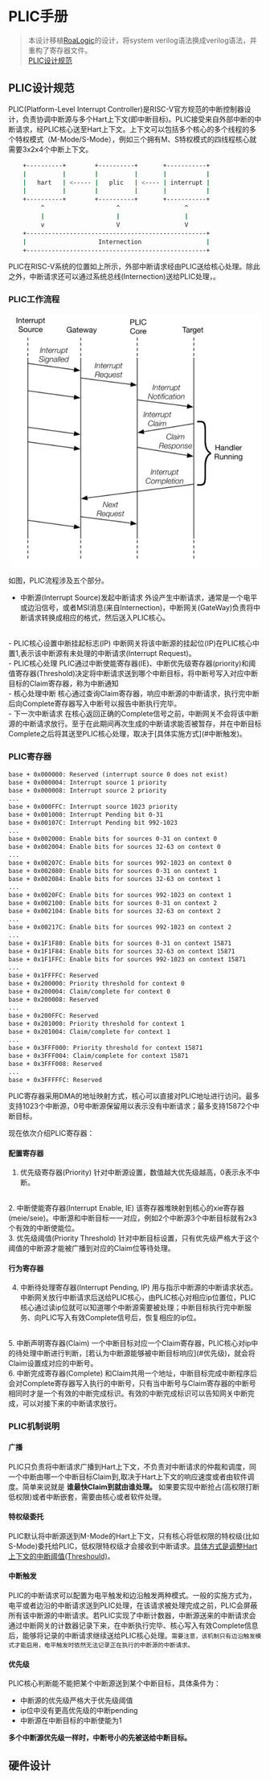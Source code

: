 # PLIC手册  
> 本设计移植[RoaLogic](https://github.com/RoaLogic/plic)的设计，将system verilog语法换成verilog语法，并重构了寄存器文件。  
> [PLIC设计规范](https://github.com/riscv/riscv-plic-spec/blob/master/riscv-plic.adoc)


## PLIC设计规范  

PLIC(Platform-Level Interrupt Controller)是RISC-V官方规范的中断控制器设计，负责协调中断源与多个Hart上下文(即中断目标)。PLIC接受来自外部中断的中断请求，经PLIC核心送至Hart上下文。上下文可以包括多个核心的多个线程的多个特权模式（M-Mode/S-Mode），例如三个拥有M、S特权模式的四线程核心就需要3x2x4个中断上下文。  
```bash
    +----------+        +----------+       +-----------+
    |          |        |          |       |           |
    |   hart   | <----- |   plic   | <---- | interrupt | 
    |          |        |          |       |           |
    +----------+        +----------+       +-----------+
         ^                    ^                  ^
         |                    |                  |
         v                    V                  V
    +--------------------------------------------------+
    |                    Internection                  |
    +--------------------------------------------------+
```

PLIC在RISC-V系统的位置如上所示，外部中断请求经由PLIC送给核心处理。除此之外，中断请求还可以通过系统总线(Internection)送给PLIC处理，。

### PLIC工作流程
![图](./PLICInterruptFlow.jpg)

如图，PLIC流程涉及五个部分。
- 中断源(Interrupt Source)发起中断请求
    外设产生中断请求，通常是一个电平或边沿信号，或者MSI消息(来自Internection)，中断网关(GateWay)负责将中断请求转换成相应的格式，然后送入PLIC核心。
<br>
- PLIC核心设置中断挂起标志(IP)
    中断网关将该中断源的挂起位(IP)在PLIC核心中置1,表示该中断源有未处理的中断请求(Interrupt Request)。
<br>
- PLIC核心处理
    PLIC通过中断使能寄存器(IE)、中断优先级寄存器(priority)和阈值寄存器(Threshold)决定将中断请求送到哪个中断目标，将中断号写入对应中断目标的Claim寄存器，称为中断通知
<br>
- 核心处理中断
    核心通过查询Claim寄存器，响应中断源的中断请求，执行完中断后向Complete寄存器写入中断号以报告中断执行完毕。
<br>
- 下一次中断请求
    在核心返回正确的Complete信号之前，中断网关不会将该中断源的中断请求放行。至于在此期间再次生成的中断请求能否被暂存，并在中断目标Complete之后将其送至PLIC核心处理，取决于[具体实施方式](#中断触发)。

### PLIC寄存器

```
base + 0x000000: Reserved (interrupt source 0 does not exist)
base + 0x000004: Interrupt source 1 priority
base + 0x000008: Interrupt source 2 priority
...
base + 0x000FFC: Interrupt source 1023 priority
base + 0x001000: Interrupt Pending bit 0-31
base + 0x00107C: Interrupt Pending bit 992-1023
...
base + 0x002000: Enable bits for sources 0-31 on context 0
base + 0x002004: Enable bits for sources 32-63 on context 0
...
base + 0x00207C: Enable bits for sources 992-1023 on context 0
base + 0x002080: Enable bits for sources 0-31 on context 1
base + 0x002084: Enable bits for sources 32-63 on context 1
...
base + 0x0020FC: Enable bits for sources 992-1023 on context 1
base + 0x002100: Enable bits for sources 0-31 on context 2
base + 0x002104: Enable bits for sources 32-63 on context 2
...
base + 0x00217C: Enable bits for sources 992-1023 on context 2
...
base + 0x1F1F80: Enable bits for sources 0-31 on context 15871
base + 0x1F1F84: Enable bits for sources 32-63 on context 15871
base + 0x1F1FFC: Enable bits for sources 992-1023 on context 15871
...
base + 0x1FFFFC: Reserved
base + 0x200000: Priority threshold for context 0
base + 0x200004: Claim/complete for context 0
base + 0x200008: Reserved
...
base + 0x200FFC: Reserved
base + 0x201000: Priority threshold for context 1
base + 0x201004: Claim/complete for context 1
...
base + 0x3FFF000: Priority threshold for context 15871
base + 0x3FFF004: Claim/complete for context 15871
base + 0x3FFF008: Reserved
...
base + 0x3FFFFFC: Reserved
```

PLIC寄存器采用DMA的地址映射方式，核心可以直接对PLIC地址进行访问。最多支持1023个中断源，0号中断源保留用以表示没有中断请求；最多支持15872个中断目标。

现在依次介绍PLIC寄存器：

#### 配置寄存器
1. 优先级寄存器(Priority)
针对中断源设置，数值越大优先级越高，0表示永不中断。
<br>
2. 中断使能寄存器(Interrupt Enable, IE)
该寄存器堆映射到核心的xie寄存器(meie/seie)。中断源和中断目标一一对应，例如2个中断源3个中断目标就有2x3个有效的中断使能位。
<br>
3. 优先级阈值(Priority Threshold)
针对中断目标设置，只有优先级严格大于这个阈值的中断源才能被广播到对应的Claim位等待处理。

#### 行为寄存器

4. 中断待处理寄存器(Interrupt Pending, IP)
用与指示中断源的中断请求状态。中断网关放行中断请求后送给PLIC核心，由PLIC核心对相应ip位置位，PLIC核心通过读ip位就可以知道哪个中断源需要被处理；中断目标执行完中断服务、向PLIC写入有效Complete信号后，恢复相应的ip位。
<br>
5. 中断声明寄存器(Claim)
一个中断目标对应一个Claim寄存器，PLIC核心对ip中的待处理中断进行判断，[若认为中断源能够被中断目标响应](#优先级)，就会将Claim设置成对应的中断号。
<br>
6. 中断完成寄存器(Complete)
和Claim共用一个地址，中断目标完成中断程序后会对Complete寄存器写入执行的中断号，只有当中断号与Claim寄存器的中断号相同时才是一个有效的中断完成标识。有效的中断完成标识可以告知网关中断完成，可以对接下来的中断请求放行。
<br>

### PLIC机制说明

#### 广播

PLIC只负责将中断请求广播到Hart上下文，不负责对中断请求的仲裁和调度，同一个中断由哪一个中断目标Claim到,取决于Hart上下文的响应速度或者由软件调度。简单来说就是 **谁最快Claim到就由谁处理。** 如果要实现中断抢占(高权限打断低权限)或者中断嵌套，需要由核心或者软件处理。

#### 特权级委托

PLIC默认将中断源送到M-Mode的Hart上下文，只有核心将低权限的特权级(比如S-Mode)委托给PLIC，低权限特权级才会接收到中断请求。[具体方式是调整Hart上下文的中断阈值(Threshould)](#配置寄存器)。

#### 中断触发

PLIC的中断请求可以配置为电平触发和边沿触发两种模式。一般的实施方式为，电平或者边沿的中断请求送到PLIC处理，在该请求被处理完成之前，PLIC会屏蔽所有该中断源的中断请求。若PLIC实现了中断计数器，中断源送来的中断请求会通过中断网关的计数器记录下来，在中断执行完毕、核心写入有效Complete信息后，能够将记录的中断请求继续送给PLIC核心处理。`需要注意，该机制只有边沿触发模式才能启用，电平触发时依然无法记录正在执行的中断源的中断请求。`

#### 优先级

PLIC核心判断能不能把某个中断源送到某个中断目标，具体条件为：
- 中断源的优先级严格大于优先级阈值
- ip位中没有更高优先级的中断pending
- 中断源在中断目标的中断使能为1

**多个中断源优先级一样时，中断号小的先被送给中断目标。**

## 硬件设计